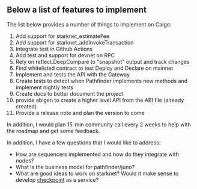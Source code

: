## Below a list of features to implement

The list below provides a number of things to implement on Caigo:

1. Add support for starknet_estimateFee
2. Add support for starknet_addInvokeTransaction
3. Integrate test in Github Actions
4. Add test and support for devnet on RPC
5. Rely on reflect.DeepCompare to "snapshot" output and track changes
6. Find whitelisted contract to test Deploy and Declare on mainnet
7. Implement and tests the API with the Gateway
8. Create tests to detect when Pathfinder implements new methods and implement nightly tests
9. Create docs to better document the project
10.  provide abigen to create a higher level API from the ABI file (already created)
11. Provide a release note and plan the version to come 

In addition, I would plan 15-min community call every 2 weeks to help with the roadmap and get some feedback.

In addition, I have a few questions that I would like to address:

- How are sequencers implemented and how do they integrate with nodes?
- What is the business model for pathfinder/juno?
- What are good ideas to work on starknet? Would it make sense to develop [checkpoint](https://checkpoint.fyi) as a service?
